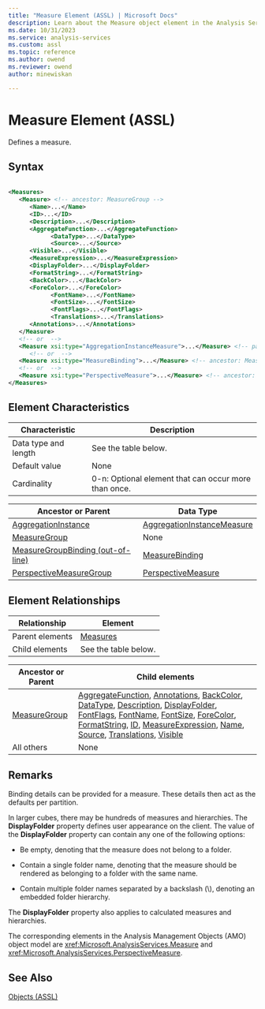 ```yaml
---
title: "Measure Element (ASSL) | Microsoft Docs"
description: Learn about the Measure object element in the Analysis Services Scripting Language (ASSL) schema.
ms.date: 10/31/2023
ms.service: analysis-services
ms.custom: assl
ms.topic: reference
ms.author: owend
ms.reviewer: owend
author: minewiskan

---
```

# Measure Element (ASSL)

  Defines a measure.  
  
## Syntax  
  
```xml  
  
<Measures>  
   <Measure> <!-- ancestor: MeasureGroup -->  
      <Name>...</Name>  
      <ID>...</ID>  
      <Description>...</Description>  
      <AggregateFunction>...</AggregateFunction>  
            <DataType>...</DataType>  
            <Source>...</Source>  
      <Visible>...</Visible>  
      <MeasureExpression>...</MeasureExpression>  
      <DisplayFolder>...</DisplayFolder>  
      <FormatString>...</FormatString>  
      <BackColor>...</BackColor>  
      <ForeColor>...</ForeColor>  
            <FontName>...</FontName>  
            <FontSize>...</FontSize>  
            <FontFlags>...</FontFlags>  
            <Translations>...</Translations>  
      <Annotations>...</Annotations>  
   </Measure>  
   <!-- or  -->  
   <Measure xsi:type="AggregationInstanceMeasure">...</Measure> <!-- parent: AggregationInstance -->  
      <!-- or  -->  
   <Measure xsi:type="MeasureBinding">...</Measure> <!-- ancestor: MeasureGroupBinding (out-of-line) -->  
   <!-- or  -->  
   <Measure xsi:type="PerspectiveMeasure">...</Measure> <!-- ancestor: PerspectiveMeasureGroup -->  
</Measures>  
```  
  
## Element Characteristics  
  
|Characteristic|Description|  
|--------------------|-----------------|  
|Data type and length|See the table below.|  
|Default value|None|  
|Cardinality|0-n: Optional element that can occur more than once.|  
  
|Ancestor or Parent|Data Type|  
|------------------------|---------------|  
|[AggregationInstance](../objects/aggregationinstance-element-assl.md)|[AggregationInstanceMeasure](../data-type/measurebinding-data-type-assl.md)|  
|[MeasureGroup](../objects/measuregroup-element-assl.md)|None|  
|[MeasureGroupBinding (out-of-line)](../data-type/measuregroupbinding-data-type-out-of-line-assl.md)|[MeasureBinding](../data-type/measurebinding-data-type-assl.md)|  
|[PerspectiveMeasureGroup](../data-type/perspectivemeasuregroup-data-type-assl.md)|[PerspectiveMeasure](../data-type/perspectivemeasure-data-type-assl.md)|  
  
## Element Relationships  
  
|Relationship|Element|  
|------------------|-------------|  
|Parent elements|[Measures](../collections/measures-element-assl.md)|  
|Child elements|See the table below.|  
  
|Ancestor or Parent|Child elements|  
|------------------------|--------------------|  
|[MeasureGroup](../objects/measuregroup-element-assl.md)|[AggregateFunction](../properties/aggregatefunction-element-assl.md), [Annotations](../collections/annotations-element-assl.md), [BackColor](../properties/backcolor-element-assl.md), [DataType](../properties/datatype-element-assl.md), [Description](../properties/description-element-assl.md), [DisplayFolder](../properties/displayfolder-element-assl.md), [FontFlags](../properties/fontflags-element-assl.md), [FontName](../properties/fontname-element-assl.md), [FontSize](../properties/fontsize-element-assl.md), [ForeColor](../properties/forecolor-element-assl.md), [FormatString](../properties/formatstring-element-assl.md), [ID](../properties/id-element-assl.md), [MeasureExpression](../properties/measureexpression-element-assl.md), [Name](../properties/name-element-assl.md), [Source](../properties/source-element-measure-assl.md), [Translations](../collections/translations-element-assl.md), [Visible](../properties/visible-element-assl.md)|  
|All others|None|  
  
## Remarks  
 Binding details can be provided for a measure. These details then act as the defaults per partition.  
  
 In larger cubes, there may be hundreds of measures and hierarchies. The **DisplayFolder** property defines user appearance on the client. The value of the **DisplayFolder** property can contain any one of the following options:  
  
-   Be empty, denoting that the measure does not belong to a folder.  
  
-   Contain a single folder name, denoting that the measure should be rendered as belonging to a folder with the same name.  
  
-   Contain multiple folder names separated by a backslash (\\), denoting an embedded folder hierarchy.  
  
 The **DisplayFolder** property also applies to calculated measures and hierarchies.  
  
 The corresponding elements in the Analysis Management Objects (AMO) object model are <xref:Microsoft.AnalysisServices.Measure> and <xref:Microsoft.AnalysisServices.PerspectiveMeasure>.  
  
## See Also  
 [Objects &#40;ASSL&#41;](../objects/objects-assl.md)  
  
  
